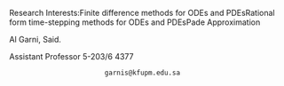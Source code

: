 Research Interests:Finite difference methods for ODEs and PDEsRational form time-stepping methods for ODEs and PDEsPade Approximation

Al Garni, Said.
                
Assistant Professor
 5-203/6
 4377



                            garnis@kfupm.edu.sa

